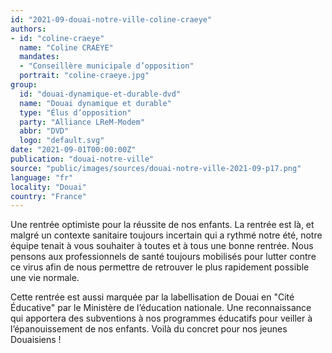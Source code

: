 ```yaml
---
id: "2021-09-douai-notre-ville-coline-craeye"
authors:
- id: "coline-craeye"
  name: "Coline CRAEYE"
  mandates: 
  - "Conseillère municipale d’opposition"
  portrait: "coline-craeye.jpg"
group:
  id: "douai-dynamique-et-durable-dvd"
  name: "Douai dynamique et durable"
  type: "Élus d’opposition"
  party: "Alliance LReM-Modem"
  abbr: "DVD"
  logo: "default.svg"
date: "2021-09-01T00:00:00Z"
publication: "douai-notre-ville"
source: "public/images/sources/douai-notre-ville-2021-09-p17.png"
language: "fr"
locality: "Douai"
country: "France"
---
```


Une rentrée optimiste pour la réussite de nos enfants.
La rentrée est là, et malgré un contexte sanitaire toujours incertain qui a rythmé notre été, notre équipe tenait à vous souhaiter à toutes et à tous une bonne rentrée. Nous pensons aux professionnels de santé toujours mobilisés pour lutter contre ce virus afin de nous permettre de retrouver le plus rapidement possible une vie normale.

Cette rentrée est aussi marquée par la labellisation de Douai en "Cité Éducative" par le Ministère de l’éducation nationale. Une reconnaissance qui apportera des subventions à nos programmes éducatifs pour veiller à l’épanouissement de nos enfants. Voilà du concret pour nos jeunes Douaisiens !
